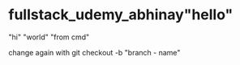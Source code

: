 # fullstack_udemy_abhinay"hello" 
"hi" 
"world" 
"from cmd"

change again with git checkout -b "branch - name"